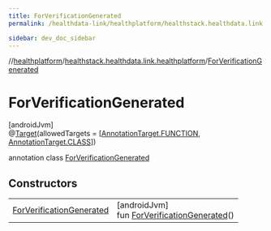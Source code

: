 ```yaml
---
title: ForVerificationGenerated
permalink: /healthdata-link/healthplatform/healthstack.healthdata.link.healthplatform/-for-verification-generated/index.html

sidebar: dev_doc_sidebar
---
```

//[healthplatform](../../../index.html)/[healthstack.healthdata.link.healthplatform](../index.html)/[ForVerificationGenerated](index.html)



# ForVerificationGenerated



[androidJvm]\
@[Target](https://kotlinlang.org/api/latest/jvm/stdlib/kotlin.annotation/-target/index.html)(allowedTargets = [[AnnotationTarget.FUNCTION](https://kotlinlang.org/api/latest/jvm/stdlib/kotlin.annotation/-annotation-target/-f-u-n-c-t-i-o-n/index.html), [AnnotationTarget.CLASS](https://kotlinlang.org/api/latest/jvm/stdlib/kotlin.annotation/-annotation-target/-c-l-a-s-s/index.html)])



annotation class [ForVerificationGenerated](index.html)



## Constructors


| | |
|---|---|
| [ForVerificationGenerated](-for-verification-generated.html) | [androidJvm]<br>fun [ForVerificationGenerated](-for-verification-generated.html)() |

